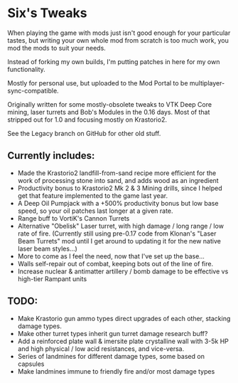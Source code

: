# Six's Tweaks
When playing the game with mods just isn't good enough for your particular tastes, but writing your own whole mod from scratch is too much work, you mod the mods to suit your needs.

Instead of forking my own builds, I'm putting patches in here for my own functionality.

Mostly for personal use, but uploaded to the Mod Portal to be multiplayer-sync-compatible.

Originally written for some mostly-obsolete tweaks to VTK Deep Core mining, laser turrets and Bob's Modules in the 0.16 days. Most of that stripped out for 1.0 and focusing mostly on Krastorio2.

See the Legacy branch on GitHub for other old stuff.

## Currently includes:
* Made the Krastorio2 landfill-from-sand recipe more efficient for the work of processing stone into sand, and adds wood as an ingredient
* Productivity bonus to Krastorio2 Mk 2 & 3 Mining drills, since I helped get that feature implemented to the game last year.
* A Deep Oil Pumpjack with a +500% productivity bonus but low base speed, so your oil patches last longer at a given rate.
* Range buff to VortiK's Cannon Turrets
* Alternative "Obelisk" Laser turret, with high damage / long range / low rate of fire. (Currently still using pre-0.17 code from Klonan's "Laser Beam Turrets" mod until I get around to updating it for the new native laser beam styles...)
* More to come as I feel the need, now that I've set up the base...
* Walls self-repair out of combat, keeping bots out of the line of fire.
* Increase nuclear & antimatter artillery / bomb damage to be effective vs high-tier Rampant units

## TODO:
* Make Krastorio gun ammo types direct upgrades of each other, stacking damage types.
* Make other turret types inherit gun turret damage research buff?
* Add a reinforced plate wall & imersite plate crystalline wall with 3-5k HP and high physical / low acid resistances, and vice-versa.
* Series of landmines for different damage types, some based on capsules
* Make landmines immune to friendly fire and/or most damage types
